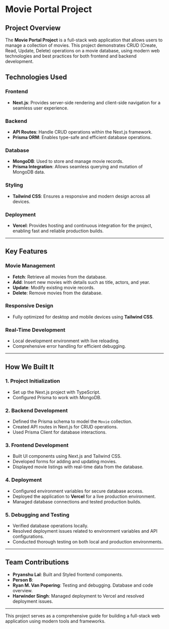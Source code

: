 # **Movie Portal Project**

## **Project Overview**

The **Movie Portal Project** is a full-stack web application that allows users to manage a collection of movies. This project demonstrates CRUD (Create, Read, Update, Delete) operations on a movie database, using modern web technologies and best practices for both frontend and backend development.

## **Technologies Used**

### **Frontend**  
- **Next.js**: Provides server-side rendering and client-side navigation for a seamless user experience.

### **Backend**  
- **API Routes**: Handle CRUD operations within the Next.js framework.  
- **Prisma ORM**: Enables type-safe and efficient database operations.

### **Database**  
- **MongoDB**: Used to store and manage movie records.  
- **Prisma Integration**: Allows seamless querying and mutation of MongoDB data.

### **Styling**  
- **Tailwind CSS**: Ensures a responsive and modern design across all devices.

### **Deployment**  
- **Vercel**: Provides hosting and continuous integration for the project, enabling fast and reliable production builds.

---

## **Key Features**

### **Movie Management**
- **Fetch**: Retrieve all movies from the database.
- **Add**: Insert new movies with details such as title, actors, and year.
- **Update**: Modify existing movie records.
- **Delete**: Remove movies from the database.

### **Responsive Design**
- Fully optimized for desktop and mobile devices using **Tailwind CSS**.

### **Real-Time Development**
- Local development environment with live reloading.
- Comprehensive error handling for efficient debugging.

---

## **How We Built It**

### **1. Project Initialization**
- Set up the Next.js project with TypeScript.
- Configured Prisma to work with MongoDB.

### **2. Backend Development**
- Defined the Prisma schema to model the `Movie` collection.
- Created API routes in Next.js for CRUD operations.
- Used Prisma Client for database interactions.

### **3. Frontend Development**
- Built UI components using Next.js and Tailwind CSS.
- Developed forms for adding and updating movies.
- Displayed movie listings with real-time data from the database.

### **4. Deployment**
- Configured environment variables for secure database access.
- Deployed the application to **Vercel** for a live production environment.
- Managed database connections and tested production builds.

### **5. Debugging and Testing**
- Verified database operations locally.
- Resolved deployment issues related to environment variables and API configurations.
- Conducted thorough testing on both local and production environments.

---

## **Team Contributions**

- **Pryanshu Lal**: Built and Styled frontend components.
- **Person B**:
- **Ryan M. Van Popering**: Testing and debugging. Database and code overview. 
- **Harwinder Singh**: Managed deployment to Vercel and resolved deployment issues.

---

This project serves as a comprehensive guide for building a full-stack web application using modern tools and frameworks.
